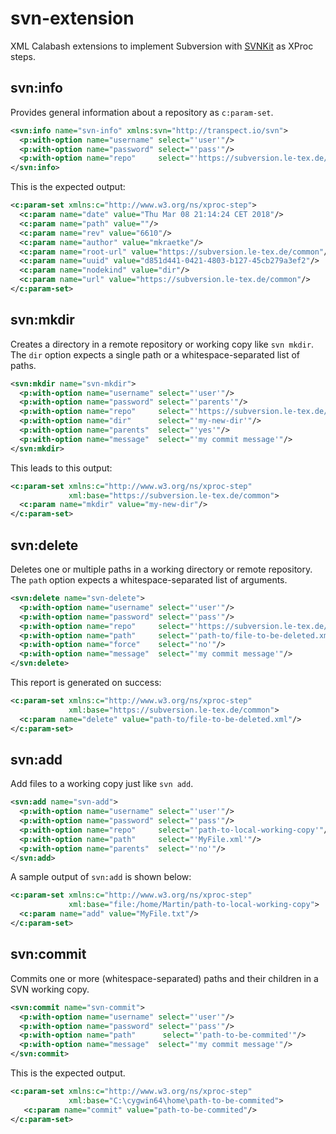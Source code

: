# svn-extension
XML Calabash extensions to implement Subversion with [SVNKit](https://svnkit.com) as XProc steps.

## svn:info

Provides general information about a repository as `c:param-set`.

```xml
<svn:info name="svn-info" xmlns:svn="http://transpect.io/svn">
  <p:with-option name="username" select="'user'"/>
  <p:with-option name="password" select="'pass'"/>
  <p:with-option name="repo"     select="'https://subversion.le-tex.de/common/'"/>
</svn:info>
```

This is the expected output:

```xml
<c:param-set xmlns:c="http://www.w3.org/ns/xproc-step">
  <c:param name="date" value="Thu Mar 08 21:14:24 CET 2018"/>
  <c:param name="path" value=""/>
  <c:param name="rev" value="6610"/>
  <c:param name="author" value="mkraetke"/>
  <c:param name="root-url" value="https://subversion.le-tex.de/common"/>
  <c:param name="uuid" value="d851d441-0421-4803-b127-45cb279a3ef2"/>
  <c:param name="nodekind" value="dir"/>
  <c:param name="url" value="https://subversion.le-tex.de/common"/>
</c:param-set>
```

## svn:mkdir

Creates a directory in a remote repository or working copy like `svn mkdir`.
The `dir` option expects a single path or a whitespace-separated list of paths.

```xml
<svn:mkdir name="svn-mkdir">
  <p:with-option name="username" select="'user'"/>
  <p:with-option name="password" select="'parents'"/>
  <p:with-option name="repo"     select="'https://subversion.le-tex.de/common'"/>
  <p:with-option name="dir"      select="'my-new-dir'"/>
  <p:with-option name="parents"  select="'yes'"/>
  <p:with-option name="message"  select="'my commit message'"/>
</svn:mkdir>
```
This leads to this output:

```xml
<c:param-set xmlns:c="http://www.w3.org/ns/xproc-step"
             xml:base="https://subversion.le-tex.de/common">
  <c:param name="mkdir" value="my-new-dir"/>
</c:param-set>
```

## svn:delete

Deletes one or multiple paths in a working directory or remote repository. The `path`
option expects a whitespace-separated list of arguments.

```xml
<svn:delete name="svn-delete">
  <p:with-option name="username" select="'user'"/>
  <p:with-option name="password" select="'pass'"/>
  <p:with-option name="repo"     select="'https://subversion.le-tex.de/common'"/>
  <p:with-option name="path"     select="'path-to/file-to-be-deleted.xml'"/>
  <p:with-option name="force"    select="'no'"/>
  <p:with-option name="message"  select="'my commit message'"/>
</svn:delete>
```

This report is generated on success:

```xml
<c:param-set xmlns:c="http://www.w3.org/ns/xproc-step"
             xml:base="https://subversion.le-tex.de/common">
  <c:param name="delete" value="path-to/file-to-be-deleted.xml"/>
</c:param-set>
```

## svn:add

Add files to a working copy just like `svn add`.

```xml
<svn:add name="svn-add">
  <p:with-option name="username" select="'user'"/>
  <p:with-option name="password" select="'pass'"/>
  <p:with-option name="repo"     select="'path-to-local-working-copy'"/>
  <p:with-option name="path"     select="'MyFile.xml'"/>
  <p:with-option name="parents"  select="'no'"/>
</svn:add>
```

A sample output of `svn:add` is shown below:

```xml
<c:param-set xmlns:c="http://www.w3.org/ns/xproc-step"
             xml:base="file:/home/Martin/path-to-local-working-copy">
  <c:param name="add" value="MyFile.txt"/>
</c:param-set>
```

## svn:commit

Commits one or more (whitespace-separated) paths and their children
in a SVN working copy.

```xml
<svn:commit name="svn-commit">
  <p:with-option name="username" select="'user'"/>
  <p:with-option name="password" select="'pass'"/>
  <p:with-option name="path"      select="'path-to-be-commited'"/>
  <p:with-option name="message"  select="'my commit message'"/>
</svn:commit>
```

This is the expected output.

```xml
<c:param-set xmlns:c="http://www.w3.org/ns/xproc-step"
             xml:base="C:\cygwin64\home\path-to-be-commited">
   <c:param name="commit" value="path-to-be-commited"/>
</c:param-set>
```